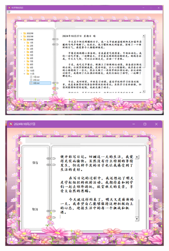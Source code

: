 ![日记](https://github.com/lankai7/Diary/blob/75d021370549b73f0a8ddc2b70c70a8f9dc22ca8/pic/001.jpg)

![日记](https://github.com/lankai7/Diary/blob/master/pic/002.jpg)
